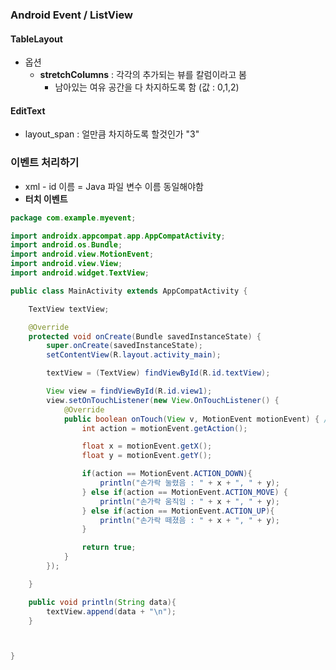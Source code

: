 ### Android Event / ListView



#### TableLayout

- 옵션
  - **stretchColumns** : 각각의 추가되는 뷰를 칼럼이라고 봄
    - 남아있는 여유 공간을 다 차지하도록 함 (값 : 0,1,2)



#### EditText

- layout_span : 얼만큼 차지하도록 할것인가 "3"



### 이벤트 처리하기 

- xml - id 이름 = Java 파일 변수 이름 동일해야함 
- **터치 이벤트**

```java
package com.example.myevent;

import androidx.appcompat.app.AppCompatActivity;
import android.os.Bundle;
import android.view.MotionEvent;
import android.view.View;
import android.widget.TextView;

public class MainActivity extends AppCompatActivity {

    TextView textView;

    @Override
    protected void onCreate(Bundle savedInstanceState) {
        super.onCreate(savedInstanceState);
        setContentView(R.layout.activity_main);

        textView = (TextView) findViewById(R.id.textView);

        View view = findViewById(R.id.view1);
        view.setOnTouchListener(new View.OnTouchListener() {
            @Override
            public boolean onTouch(View v, MotionEvent motionEvent) { // 움직이는 순간순간 호출됨
                int action = motionEvent.getAction();

                float x = motionEvent.getX();
                float y = motionEvent.getY();

                if(action == MotionEvent.ACTION_DOWN){
                    println("손가락 눌렸음 : " + x + ", " + y);
                } else if(action == MotionEvent.ACTION_MOVE) {
                    println("손가락 움직임 : " + x + ", " + y);
                } else if(action == MotionEvent.ACTION_UP){
                    println("손가락 떼졌음 : " + x + ", " + y);
                }

                return true;
            }
        });

    }

    public void println(String data){
        textView.append(data + "\n");
    }



}
```

